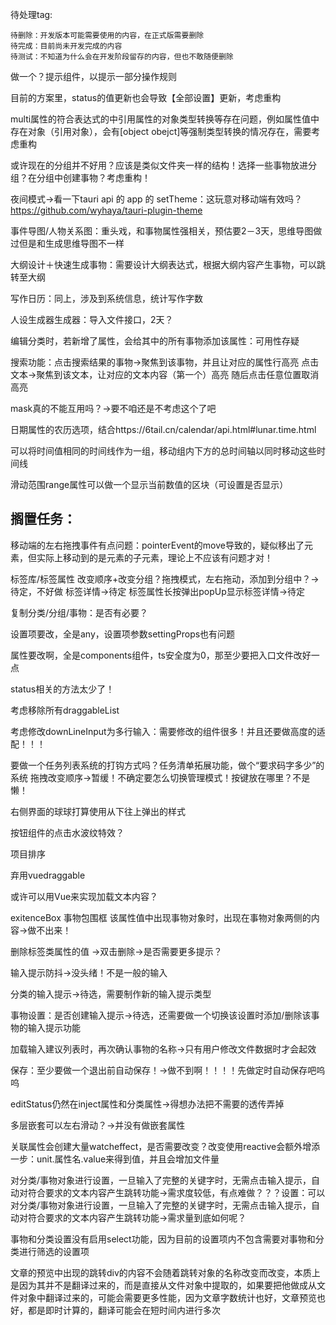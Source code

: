 待处理tag:

~~~
待删除：开发版本可能需要使用的内容，在正式版需要删除
待完成：目前尚未开发完成的内容
待测试：不知道为什么会在开发阶段留存的内容，但也不敢随便删除
~~~

做一个？提示组件，以提示一部分操作规则

目前的方案里，status的值更新也会导致【全部设置】更新，考虑重构

multi属性的符合表达式的中引用属性的对象类型转换等存在问题，例如属性值中存在对象（引用对象），会有[object obejct]等强制类型转换的情况存在，需要考虑重构

或许现在的分组并不好用？应该是类似文件夹一样的结构！选择一些事物放进分组？在分组中创建事物？考虑重构！

夜间模式→看一下tauri api 的 app 的 setTheme：这玩意对移动端有效吗？https://github.com/wyhaya/tauri-plugin-theme

事件导图/人物关系图：重头戏，和事物属性强相关，预估要2－3天，思维导图做过但是和生成思维导图不一样

大纲设计＋快速生成事物：需要设计大纲表达式，根据大纲内容产生事物，可以跳转至大纲

写作日历：同上，涉及到系统信息，统计写作字数

人设生成器生成器：导入文件接口，2天？

编辑分类时，若新增了属性，会给其中的所有事物添加该属性：可用性存疑

搜索功能：点击搜索结果的事物→聚焦到该事物，并且让对应的属性行高亮
点击文本→聚焦到该文本，让对应的文本内容（第一个）高亮
随后点击任意位置取消高亮

mask真的不能互用吗？→要不咱还是不考虑这个了吧

日期属性的农历选项，结合https://6tail.cn/calendar/api.html#lunar.time.html

可以将时间值相同的时间线作为一组，移动组内下方的总时间轴以同时移动这些时间线

滑动范围range属性可以做一个显示当前数值的区块（可设置是否显示）

## 搁置任务：

移动端的左右拖拽事件有点问题：pointerEvent的move导致的，疑似移出了元素，但实际上移动到的是元素的子元素，理论上不应该有问题才对！

标签库/标签属性
改变顺序+改变分组？拖拽模式，左右拖动，添加到分组中？→待定，不好做
标签详情→待定
标签属性长按弹出popUp显示标签详情→待定

复制分类/分组/事物：是否有必要？

设置项要改，全是any，设置项参数settingProps也有问题

属性要改啊，全是components组件，ts安全度为0，那至少要把入口文件改好一点

status相关的方法太少了！

考虑移除所有draggableList

考虑修改downLineInput为多行输入：需要修改的组件很多！并且还要做高度的适配！！！

要做一个任务列表系统的打钩方式吗？任务清单拓展功能，做个“要求码字多少”的系统
拖拽改变顺序→暂缓！不确定要怎么切换管理模式！按键放在哪里？不是懒！

右侧界面的球球打算使用从下往上弹出的样式

按钮组件的点击水波纹特效？

项目排序

弃用vuedraggable

或许可以用Vue来实现加载文本内容？

exitenceBox 事物包围框 该属性值中出现事物对象时，出现在事物对象两侧的内容→做不出来！

删除标签类属性的值 →双击删除→是否需要更多提示？

输入提示防抖→没头绪！不是一般的输入

分类的输入提示→待选，需要制作新的输入提示类型

事物设置：是否创建输入提示→待选，还需要做一个切换该设置时添加/删除该事物的输入提示功能

加载输入建议列表时，再次确认事物的名称→只有用户修改文件数据时才会起效

保存：至少要做一个退出前自动保存！→做不到啊！！！！先做定时自动保存吧呜呜



editStatus仍然在inject属性和分类属性→得想办法把不需要的透传弄掉

多层嵌套可以左右滑动？→并没有做嵌套属性

关联属性会创建大量watcheffect，是否需要改变？改变使用reactive会额外增添一步：unit.属性名.value来得到值，并且会增加文件量

对分类/事物对象进行设置，一旦输入了完整的关键字时，无需点击输入提示，自动对符合要求的文本内容产生跳转功能→需求度较低，有点难做？？？设置：可以对分类/事物对象进行设置，一旦输入了完整的关键字时，无需点击输入提示，自动对符合要求的文本内容产生跳转功能→需求量到底如何呢？

事物和分类设置没有启用select功能，因为目前的设置项内不包含需要对事物和分类进行筛选的设置项

文章的预览中出现的跳转div的内容不会随着跳转对象的名称改变而改变，本质上是因为其并不是翻译过来的，而是直接从文件对象中提取的，如果要把他做成从文件对象中翻译过来的，可能会需要更多性能，因为文章字数统计也好，文章预览也好，都是即时计算的，翻译可能会在短时间内进行多次